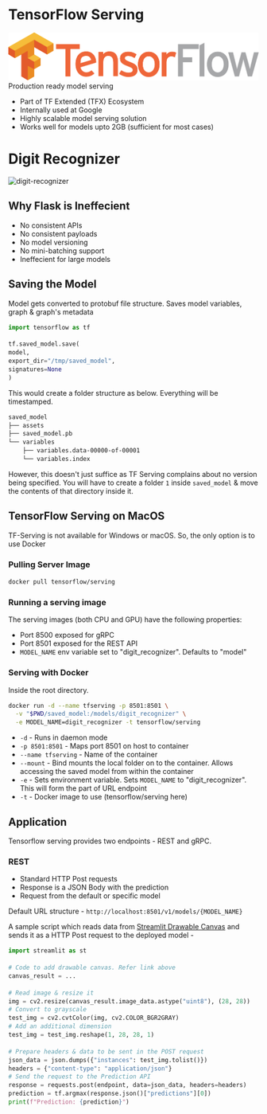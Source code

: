 # TensorFlow Serving
![Tensorflow](resources/tensorflow.png)
Production ready model serving
* Part of TF Extended (TFX) Ecosystem
* Internally used at Google
* Highly scalable model serving solution
* Works well for models upto 2GB (sufficient for most cases)

# Digit Recognizer
![digit-recognizer](resources/digit_recognizer_demo.gif)

## Why Flask is Ineffecient
* No consistent APIs
* No consistent payloads
* No model versioning
* No mini-batching support
* Ineffecient for large models

## Saving the Model
Model gets converted to protobuf file structure. Saves model variables, graph & graph's metadata

```python
import tensorflow as tf

tf.saved_model.save(
model,
export_dir="/tmp/saved_model",
signatures=None
)
```
This would create a folder structure as below. Everything will be timestamped.
```bash
saved_model
├── assets
├── saved_model.pb
└── variables
    ├── variables.data-00000-of-00001
    └── variables.index
```
However, this doesn't just suffice as TF Serving complains about no version being specified. You will have to create a folder `1` inside `saved_model` & move the contents of that directory inside it.

## TensorFlow Serving on MacOS
TF-Serving is not available for Windows or macOS. So, the only option is to use Docker
### Pulling Server Image
```bash
docker pull tensorflow/serving
```

### Running a serving image
The serving images (both CPU and GPU) have the following properties:

* Port 8500 exposed for gRPC
* Port 8501 exposed for the REST API
* `MODEL_NAME` env variable set to "digit_recognizer". Defaults to "model"

### Serving with Docker
Inside the root directory.
```bash
docker run -d --name tfserving -p 8501:8501 \
  -v "$PWD/saved_model:/models/digit_recognizer" \
  -e MODEL_NAME=digit_recognizer -t tensorflow/serving
```
* `-d` - Runs in daemon mode
* `-p 8501:8501` - Maps port 8501 on host to container
* `--name tfserving`  - Name of the container
* `--mount` - Bind mounts the local folder on to the container. Allows accessing the saved model from within the container
* `-e` - Sets environment variable. Sets `MODEL_NAME` to "digit_recognizer". This will form the part of URL endpoint
* `-t` - Docker image to use (tensorflow/serving here)

## Application
Tensorflow serving provides two endpoints - REST and gRPC.
### REST
* Standard HTTP Post requests
* Response is a JSON Body with the prediction
* Request from the default or specific model

Default URL structure - `http://localhost:8501/v1/models/{MODEL_NAME}`

A sample script which reads data from [Streamlit Drawable Canvas](https://github.com/andfanilo/streamlit-drawable-canvas) and sends it as a HTTP Post request to the deployed model -

```python
import streamlit as st

# Code to add drawable canvas. Refer link above
canvas_result = ...

# Read image & resize it
img = cv2.resize(canvas_result.image_data.astype("uint8"), (28, 28))
# Convert to grayscale
test_img = cv2.cvtColor(img, cv2.COLOR_BGR2GRAY)
# Add an additional dimension
test_img = test_img.reshape(1, 28, 28, 1)

# Prepare headers & data to be sent in the POST request
json_data = json.dumps({"instances": test_img.tolist()})
headers = {"content-type": "application/json"}
# Send the request to the Prediction API
response = requests.post(endpoint, data=json_data, headers=headers)
prediction = tf.argmax(response.json()["predictions"][0])
print(f"Prediction: {prediction}")
```